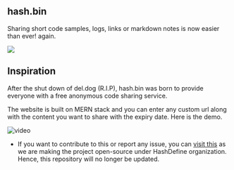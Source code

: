 ## hash.bin

Sharing short code samples, logs, links or markdown notes is now easier than ever! again.

<img src="https://forthebadge.com/images/badges/built-with-love.svg">

## Inspiration
After the shut down of del.dog (R.I.P), hash.bin was born to provide everyone with a free anonymous code sharing service.

The website is built on MERN stack and you can enter any custom url along with the content you want to share with the expiry date. Here is the demo. 


![video](https://raw.githubusercontent.com/VaibhavPaliwal0007/Chotu-JS/master/Untitled.gif)

- If you want to contribute to this or report any issue, you can <a href="https://github.com/hash-define-organization/hash.bin">visit this</a> as we are making the project open-source under HashDefine organization.
Hence, this repository will no longer be updated. 

